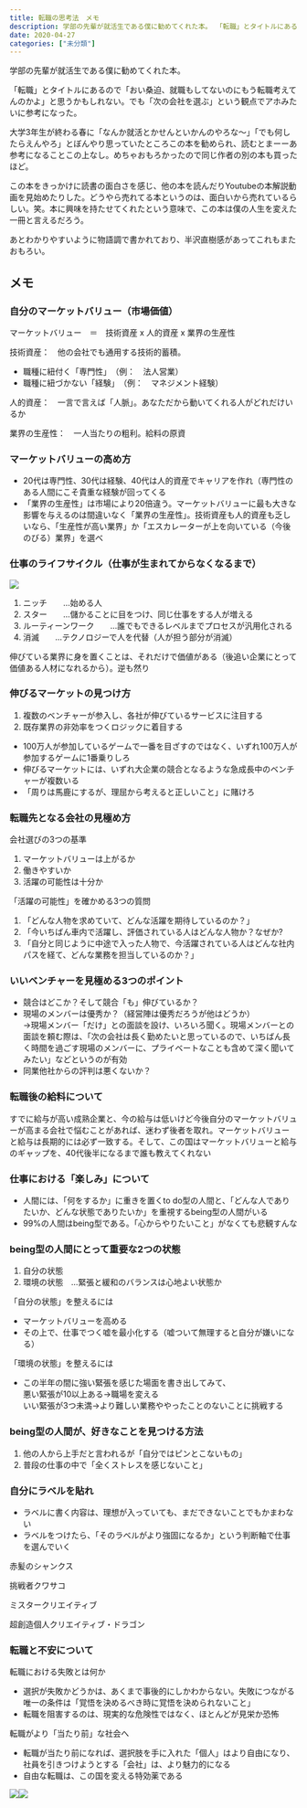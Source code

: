 ```yaml
---
title: 転職の思考法　メモ
description: 学部の先輩が就活生である僕に勧めてくれた本。 「転職」とタイトルにあるので「おい桑迫、就職もしてないのにもう転職考えてんのかよ」と思うかもしれない。でも「次の会社を選ぶ」という観点でアホみたいに参考になった。 大学3年生が終わる春に「...
date: 2020-04-27
categories: ["未分類"]
---
```


学部の先輩が就活生である僕に勧めてくれた本。

「転職」とタイトルにあるので「おい桑迫、就職もしてないのにもう転職考えてんのかよ」と思うかもしれない。でも「次の会社を選ぶ」という観点でアホみたいに参考になった。

大学3年生が終わる春に「なんか就活とかせんといかんのやろな〜」「でも何したらえんやろ」とぼんやり思っていたところこの本を勧められ、読むとまーーあ参考になることこの上なし。めちゃおもろかったので同じ作者の別の本も買ったほど。

この本をきっかけに読書の面白さを感じ、他の本を読んだりYoutubeの本解説動画を見始めたりした。どうやら売れてる本というのは、面白いから売れているらしい。笑。本に興味を持たせてくれたという意味で、この本は僕の人生を変えた一冊と言えるだろう。

あとわかりやすいように物語調で書かれており、半沢直樹感があってこれもまたおもろい。

## メモ

### 自分のマーケットバリュー（市場価値）

マーケットバリュー　＝　技術資産 x 人的資産 x 業界の生産性

技術資産：　他の会社でも通用する技術的蓄積。

-   職種に紐付く「専門性」　（例：　法人営業）　
-   職種に紐づかない「経験」　（例：　マネジメント経験）

人的資産：　一言で言えば「人脈」。あなただから動いてくれる人がどれだけいるか

業界の生産性：　一人当たりの粗利。給料の原資

### マーケットバリューの高め方

-   20代は専門性、30代は経験、40代は人的資産でキャリアを作れ（専門性のある人間にこそ貴重な経験が回ってくる
-   「業界の生産性」は市場により20倍違う。マーケットバリューに最も大きな影響を与えるのは間違いなく「業界の生産性」。技術資産も人的資産も乏しいなら、「生産性が高い業界」か「エスカレーターが上を向いている（今後のびる）業界」を選べ

### 仕事のライフサイクル（仕事が生まれてからなくなるまで）

![](https://chankuwa.com/wp-content/uploads/2020/04/image.png)

1.  ニッチ　　…始める人
2.  スター　　…儲かることに目をつけ、同じ仕事をする人が増える
3.  ルーティーンワーク　　…誰でもできるレベルまでプロセスが汎用化される
4.  消滅　　…テクノロジーで人を代替（人が担う部分が消滅）

伸びている業界に身を置くことは、それだけで価値がある（後追い企業にとって価値ある人材になれるから）。逆も然り

### 伸びるマーケットの見つけ方

1.  複数のベンチャーが参入し、各社が伸びているサービスに注目する
2.  既存業界の非効率をつくロジックに着目する

-   100万人が参加しているゲームで一番を目ざすのではなく、いずれ100万人が参加するゲームに1番乗りしろ
-   伸びるマーケットには、いずれ大企業の競合となるような急成長中のベンチャーが複数いる
-   「周りは馬鹿にするが、理屈から考えると正しいこと」に賭けろ

### 転職先となる会社の見極め方

会社選びの3つの基準

1.  マーケットバリューは上がるか
2.  働きやすいか
3.  活躍の可能性は十分か

「活躍の可能性」を確かめる3つの質問

1.  「どんな人物を求めていて、どんな活躍を期待しているのか？」
2.  「今いちばん車内で活躍し、評価されている人はどんな人物か？なぜか?
3.  「自分と同じように中途で入った人物で、今活躍されている人はどんな社内パスを経て、どんな業務を担当しているのか？」

### いいベンチャーを見極める3つのポイント

-   競合はどこか？そして競合「も」伸びているか？
-   現場のメンバーは優秀か？（経営陣は優秀だろうが他はどうか）  
    →現場メンバー「だけ」との面談を設け、いろいろ聞く。現場メンバーとの面談を頼む際は、「次の会社は長く勤めたいと思っているので、いちばん長く時間を過ごす現場のメンバーに、プライベートなことも含めて深く聞いてみたい」などというのが有効
-   同業他社からの評判は悪くないか？

### 転職後の給料について

すでに給与が高い成熟企業と、今の給与は低いけど今後自分のマーケットバリューが高まる会社で悩むことがあれば、迷わず後者を取れ。マーケットバリューと給与は長期的には必ず一致する。そして、この国はマーケットバリューと給与のギャップを、40代後半になるまで誰も教えてくれない

### 仕事における「楽しみ」について

-   人間には、「何をするか」に重きを置くto do型の人間と、「どんな人でありたいか、どんな状態でありたいか」を重視するbeing型の人間がいる
-   99%の人間はbeing型である。「心からやりたいこと」がなくても悲観すんな

### being型の人間にとって重要な2つの状態

1.  自分の状態
2.  環境の状態　…緊張と緩和のバランスは心地よい状態か

「自分の状態」を整えるには

-   マーケットバリューを高める
-   その上で、仕事でつく嘘を最小化する（嘘ついて無理すると自分が嫌いになる）

「環境の状態」を整えるには

-   この半年の間に強い緊張を感じた場面を書き出してみて、  
    悪い緊張が10以上ある→職場を変える  
    いい緊張が3つ未満→より難しい業務ややったことのないことに挑戦する

### being型の人間が、好きなことを見つける方法

1.  他の人から上手だと言われるが「自分ではピンとこないもの」
2.  普段の仕事の中で「全くストレスを感じないこと」

### 自分にラベルを貼れ

-   ラベルに書く内容は、理想が入っていても、まだできないことでもかまわない
-   ラベルをつけたら、「そのラベルがより強固になるか」という判断軸で仕事を選んでいく

赤髪のシャンクス

挑戦者クワサコ

ミスタークリエイティブ

超創造個人クリエイティブ・ドラゴン

### 転職と不安について

転職における失敗とは何か

-   選択が失敗かどうかは、あくまで事後的にしかわからない。失敗につながる唯一の条件は「覚悟を決めるべき時に覚悟を決められないこと」
-   転職を阻害するのは、現実的な危険性ではなく、ほとんどが見栄か恐怖

転職がより「当たり前」な社会へ

-   転職が当たり前になれば、選択肢を手に入れた「個人」はより自由になり、社員を引きつけようとする「会社」は、より魅力的になる
-   自由な転職は、この国を変える特効薬である

[![](//ws-fe.amazon-adsystem.com/widgets/q?_encoding=UTF8&ASIN=4478105553&Format=_SL110_&ID=AsinImage&MarketPlace=JP&ServiceVersion=20070822&WS=1&tag=kuwazon-22&language=ja_JP)](https://www.amazon.co.jp/%E3%81%93%E3%81%AE%E3%81%BE%E3%81%BE%E4%BB%8A%E3%81%AE%E4%BC%9A%E7%A4%BE%E3%81%AB%E3%81%84%E3%81%A6%E3%81%84%E3%81%84%E3%81%AE%E3%81%8B-%E3%81%A8%E4%B8%80%E5%BA%A6%E3%81%A7%E3%82%82%E6%80%9D%E3%81%A3%E3%81%9F%E3%82%89%E8%AA%AD%E3%82%80-%E8%BB%A2%E8%81%B7%E3%81%AE%E6%80%9D%E8%80%83%E6%B3%95-%E5%8C%97%E9%87%8E-%E5%94%AF%E6%88%91/dp/4478105553/ref=as_li_ss_il?__mk_ja_JP=%E3%82%AB%E3%82%BF%E3%82%AB%E3%83%8A&dchild=1&keywords=%E8%BB%A2%E8%81%B7%E3%81%AE%E6%80%9D%E8%80%83%E6%B3%95&qid=1588023049&sr=8-1&linkCode=li1&tag=kuwazon-22&linkId=d96060a02d93b891a92193389ec85aa1&language=ja_JP)![](https://ir-jp.amazon-adsystem.com/e/ir?t=kuwazon-22&language=ja_JP&l=li1&o=9&a=4478105553)
